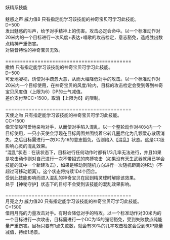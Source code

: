 <title></title>
<meta name="GENERATOR" content="WinCHM">
<meta http-equiv="Content-Type" content="text/html; charset=gb2312">
<br>妖精系技能
<br>
<br>魅惑之声 威力值8 只有指定能学习该技能的神奇宝贝可学习此技能。
<br>D+500
<br>发出魅惑的叫声，给予对手精神上的伤害。攻击必定会命中。以一个标准动作对20米内的一个目标进行一次风度+表达+唱歌的攻击检定，意志豁免，造成胜出数点精神严重伤害。
<br>对隔音特性的神奇宝贝无效。
<br>
<br>=========================================== 
<br>撒娇 只有指定能学习该技能的神奇宝贝可学习此技能。
<br>D+500
<br>可爱地凝视，诱使对手疏忽大意，从而大幅降低对手的攻击。以一个标准动作对20米内一个目标使用，在神奇宝贝的风度/轮内，目标的攻击检定会受到等到神奇宝贝风度值（上限为6）DP的士气减值。
<br>差价支付至CC+1500，取消【上限为6】的限制。
<br>
<br>=========================================== 
<br>天使之吻 只有指定能学习该技能的神奇宝贝可学习此技能。
<br>CC+1500
<br>像天使般可爱地亲吻对手，从而使对手陷入混乱。以一个整轮动作对40米内一个目标使用，一只小天使会浮现在目标周围并围绕着它转几圈后化为几颗爱心散落消失，之后目标需进行一次DC为16的意志豁免，否则陷入【混乱】状态。这是CC级影响心灵的混乱效果。
<br>“混乱”状态：在该状态下，目标进行任何动作时都有1/3几率无法进行，并且如果是攻击动作则对自己进行一次不带招式的肉搏攻击（如果没有天生武器就用已学会技能的其中一个新建攻击），如果是移动则随机方向进行一次随机距离的移动（不超过可移动距离）。这个状态将持续1D4个回合。
<br>受到此技能影响而进入混乱的神奇宝贝在回到精灵球时解除该效果。
<br>处于【神秘守护】状态下的目标不会受到该技能的混乱效果影响。
<br>
<br>=========================================== 
<br>月亮之力 威力值20 只有指定能学习该技能的神奇宝贝可学习此技能。
<br>C+1500
<br>借用月亮的力量攻击对手。有时会降低对手的特攻。以一个标准动作对30米内的一个目标进行一次攻击，目标需进行一个DC为15的强韧豁免，受到失败数点纯能量严重伤害。目标只要有1点失败数，就会有30%的几率攻击检定会受到6DP能量减值，持续1场景。
<br>